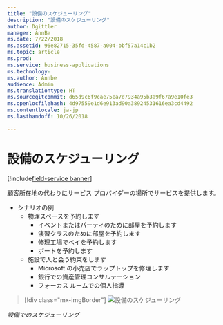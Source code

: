 ```yaml
---
title: "設備のスケジューリング"
description: "設備のスケジューリング"
author: Dgittler
manager: AnnBe
ms.date: 7/22/2018
ms.assetid: 96e82715-35fd-4587-a004-bbf57a14c1b2
ms.topic: article
ms.prod: 
ms.service: business-applications
ms.technology: 
ms.author: Annbe
audience: Admin
ms.translationtype: HT
ms.sourcegitcommit: d65d9c6f9cae75ea7d7934a95b3a9f67a9e10fe3
ms.openlocfilehash: 4d97559e1d6e913ad90a38924531616ea3cd4492
ms.contentlocale: ja-jp
ms.lasthandoff: 10/26/2018

---
```





#  <a name="facility-scheduling"></a>設備のスケジューリング

[!include[field-service banner](../../../includes/field-service.md)]

顧客所在地の代わりにサービス プロバイダーの場所でサービスを提供します。

* シナリオの例
    * 物理スペースを予約します
        * イベントまたはパーティのために部屋を予約します
        * 演習クラスのために部屋を予約します
        * 修理工場でベイを予約します
        * ボートを予約します
    * 施設で人と会う約束をします
        * Microsoft の小売店でラップトップを修理します
        * 銀行での資産管理コンサルテーション
        * フォーカス ルームでの個人指導

> [!div class="mx-imgBorder"]
> ![](media/Facility-Scheduling.png "設備のスケジューリング")
<!-- picture -->

*設備でのスケジューリング*

